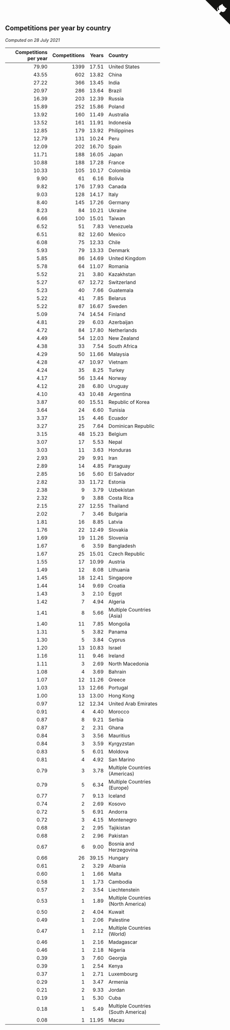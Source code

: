 ## Competitions per year by country

*Computed on 28 July 2021*

| Competitions per year | Competitions | Years | Country |
| ---: | ---: | ---: | :--- |
| 79.90 | 1399 | 17.51 | United States |
| 43.55 | 602 | 13.82 | China |
| 27.22 | 366 | 13.45 | India |
| 20.97 | 286 | 13.64 | Brazil |
| 16.39 | 203 | 12.39 | Russia |
| 15.89 | 252 | 15.86 | Poland |
| 13.92 | 160 | 11.49 | Australia |
| 13.52 | 161 | 11.91 | Indonesia |
| 12.85 | 179 | 13.92 | Philippines |
| 12.79 | 131 | 10.24 | Peru |
| 12.09 | 202 | 16.70 | Spain |
| 11.71 | 188 | 16.05 | Japan |
| 10.88 | 188 | 17.28 | France |
| 10.33 | 105 | 10.17 | Colombia |
| 9.90 | 61 | 6.16 | Bolivia |
| 9.82 | 176 | 17.93 | Canada |
| 9.03 | 128 | 14.17 | Italy |
| 8.40 | 145 | 17.26 | Germany |
| 8.23 | 84 | 10.21 | Ukraine |
| 6.66 | 100 | 15.01 | Taiwan |
| 6.52 | 51 | 7.83 | Venezuela |
| 6.51 | 82 | 12.60 | Mexico |
| 6.08 | 75 | 12.33 | Chile |
| 5.93 | 79 | 13.33 | Denmark |
| 5.85 | 86 | 14.69 | United Kingdom |
| 5.78 | 64 | 11.07 | Romania |
| 5.52 | 21 | 3.80 | Kazakhstan |
| 5.27 | 67 | 12.72 | Switzerland |
| 5.23 | 40 | 7.66 | Guatemala |
| 5.22 | 41 | 7.85 | Belarus |
| 5.22 | 87 | 16.67 | Sweden |
| 5.09 | 74 | 14.54 | Finland |
| 4.81 | 29 | 6.03 | Azerbaijan |
| 4.72 | 84 | 17.80 | Netherlands |
| 4.49 | 54 | 12.03 | New Zealand |
| 4.38 | 33 | 7.54 | South Africa |
| 4.29 | 50 | 11.66 | Malaysia |
| 4.28 | 47 | 10.97 | Vietnam |
| 4.24 | 35 | 8.25 | Turkey |
| 4.17 | 56 | 13.44 | Norway |
| 4.12 | 28 | 6.80 | Uruguay |
| 4.10 | 43 | 10.48 | Argentina |
| 3.87 | 60 | 15.51 | Republic of Korea |
| 3.64 | 24 | 6.60 | Tunisia |
| 3.37 | 15 | 4.46 | Ecuador |
| 3.27 | 25 | 7.64 | Dominican Republic |
| 3.15 | 48 | 15.23 | Belgium |
| 3.07 | 17 | 5.53 | Nepal |
| 3.03 | 11 | 3.63 | Honduras |
| 2.93 | 29 | 9.91 | Iran |
| 2.89 | 14 | 4.85 | Paraguay |
| 2.85 | 16 | 5.60 | El Salvador |
| 2.82 | 33 | 11.72 | Estonia |
| 2.38 | 9 | 3.79 | Uzbekistan |
| 2.32 | 9 | 3.88 | Costa Rica |
| 2.15 | 27 | 12.55 | Thailand |
| 2.02 | 7 | 3.46 | Bulgaria |
| 1.81 | 16 | 8.85 | Latvia |
| 1.76 | 22 | 12.49 | Slovakia |
| 1.69 | 19 | 11.26 | Slovenia |
| 1.67 | 6 | 3.59 | Bangladesh |
| 1.67 | 25 | 15.01 | Czech Republic |
| 1.55 | 17 | 10.99 | Austria |
| 1.49 | 12 | 8.08 | Lithuania |
| 1.45 | 18 | 12.41 | Singapore |
| 1.44 | 14 | 9.69 | Croatia |
| 1.43 | 3 | 2.10 | Egypt |
| 1.42 | 7 | 4.94 | Algeria |
| 1.41 | 8 | 5.66 | Multiple Countries (Asia) |
| 1.40 | 11 | 7.85 | Mongolia |
| 1.31 | 5 | 3.82 | Panama |
| 1.30 | 5 | 3.84 | Cyprus |
| 1.20 | 13 | 10.83 | Israel |
| 1.16 | 11 | 9.46 | Ireland |
| 1.11 | 3 | 2.69 | North Macedonia |
| 1.08 | 4 | 3.69 | Bahrain |
| 1.07 | 12 | 11.26 | Greece |
| 1.03 | 13 | 12.66 | Portugal |
| 1.00 | 13 | 13.00 | Hong Kong |
| 0.97 | 12 | 12.34 | United Arab Emirates |
| 0.91 | 4 | 4.40 | Morocco |
| 0.87 | 8 | 9.21 | Serbia |
| 0.87 | 2 | 2.31 | Ghana |
| 0.84 | 3 | 3.56 | Mauritius |
| 0.84 | 3 | 3.59 | Kyrgyzstan |
| 0.83 | 5 | 6.01 | Moldova |
| 0.81 | 4 | 4.92 | San Marino |
| 0.79 | 3 | 3.78 | Multiple Countries (Americas) |
| 0.79 | 5 | 6.34 | Multiple Countries (Europe) |
| 0.77 | 7 | 9.13 | Iceland |
| 0.74 | 2 | 2.69 | Kosovo |
| 0.72 | 5 | 6.91 | Andorra |
| 0.72 | 3 | 4.15 | Montenegro |
| 0.68 | 2 | 2.95 | Tajikistan |
| 0.68 | 2 | 2.96 | Pakistan |
| 0.67 | 6 | 9.00 | Bosnia and Herzegovina |
| 0.66 | 26 | 39.15 | Hungary |
| 0.61 | 2 | 3.29 | Albania |
| 0.60 | 1 | 1.66 | Malta |
| 0.58 | 1 | 1.73 | Cambodia |
| 0.57 | 2 | 3.54 | Liechtenstein |
| 0.53 | 1 | 1.89 | Multiple Countries (North America) |
| 0.50 | 2 | 4.04 | Kuwait |
| 0.49 | 1 | 2.06 | Palestine |
| 0.47 | 1 | 2.12 | Multiple Countries (World) |
| 0.46 | 1 | 2.16 | Madagascar |
| 0.46 | 1 | 2.18 | Nigeria |
| 0.39 | 3 | 7.60 | Georgia |
| 0.39 | 1 | 2.54 | Kenya |
| 0.37 | 1 | 2.71 | Luxembourg |
| 0.29 | 1 | 3.47 | Armenia |
| 0.21 | 2 | 9.33 | Jordan |
| 0.19 | 1 | 5.30 | Cuba |
| 0.18 | 1 | 5.49 | Multiple Countries (South America) |
| 0.08 | 1 | 11.95 | Macau |


<a href="https://github.com/jonatanklosko/wca_statistics" class="github-corner" aria-label="View source on Github"><svg width="80" height="80" viewBox="0 0 250 250" style="fill:#151513; color:#fff; position: absolute; top: 0; border: 0; right: 0;" aria-hidden="true"><path d="M0,0 L115,115 L130,115 L142,142 L250,250 L250,0 Z"></path><path d="M128.3,109.0 C113.8,99.7 119.0,89.6 119.0,89.6 C122.0,82.7 120.5,78.6 120.5,78.6 C119.2,72.0 123.4,76.3 123.4,76.3 C127.3,80.9 125.5,87.3 125.5,87.3 C122.9,97.6 130.6,101.9 134.4,103.2" fill="currentColor" style="transform-origin: 130px 106px;" class="octo-arm"></path><path d="M115.0,115.0 C114.9,115.1 118.7,116.5 119.8,115.4 L133.7,101.6 C136.9,99.2 139.9,98.4 142.2,98.6 C133.8,88.0 127.5,74.4 143.8,58.0 C148.5,53.4 154.0,51.2 159.7,51.0 C160.3,49.4 163.2,43.6 171.4,40.1 C171.4,40.1 176.1,42.5 178.8,56.2 C183.1,58.6 187.2,61.8 190.9,65.4 C194.5,69.0 197.7,73.2 200.1,77.6 C213.8,80.2 216.3,84.9 216.3,84.9 C212.7,93.1 206.9,96.0 205.4,96.6 C205.1,102.4 203.0,107.8 198.3,112.5 C181.9,128.9 168.3,122.5 157.7,114.1 C157.9,116.9 156.7,120.9 152.7,124.9 L141.0,136.5 C139.8,137.7 141.6,141.9 141.8,141.8 Z" fill="currentColor" class="octo-body"></path></svg></a><style>.github-corner:hover .octo-arm{animation:octocat-wave 560ms ease-in-out}@keyframes octocat-wave{0%,100%{transform:rotate(0)}20%,60%{transform:rotate(-25deg)}40%,80%{transform:rotate(10deg)}}@media (max-width:500px){.github-corner:hover .octo-arm{animation:none}.github-corner .octo-arm{animation:octocat-wave 560ms ease-in-out}}</style>

